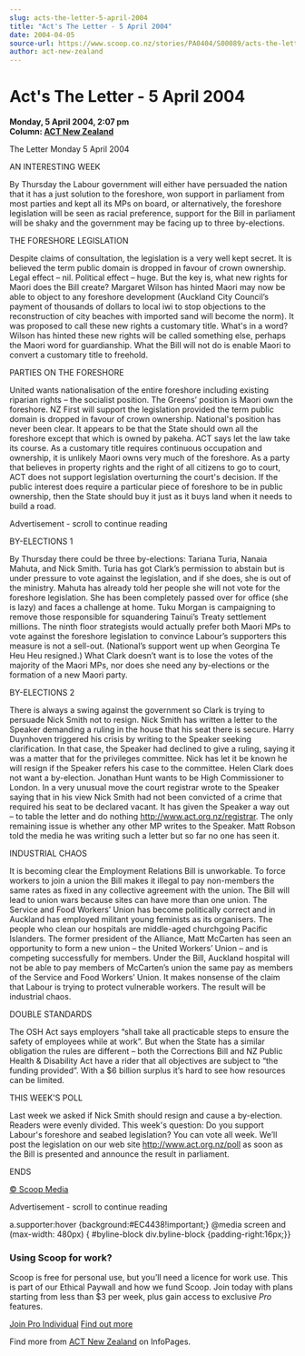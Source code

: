 ```yaml
---
slug: acts-the-letter-5-april-2004
title: "Act's The Letter - 5 April 2004"
date: 2004-04-05
source-url: https://www.scoop.co.nz/stories/PA0404/S00089/acts-the-letter-5-april-2004.htm
author: act-new-zealand
---
```

Act's The Letter - 5 April 2004
===============================

**Monday, 5 April 2004, 2:07 pm**  
**Column: [ACT New Zealand](https://info.scoop.co.nz/ACT_New_Zealand)**

The Letter Monday 5 April 2004

AN INTERESTING WEEK

By Thursday the Labour government will either have persuaded the nation that it has a just solution to the foreshore, won support in parliament from most parties and kept all its MPs on board, or alternatively, the foreshore legislation will be seen as racial preference, support for the Bill in parliament will be shaky and the government may be facing up to three by-elections.

THE FORESHORE LEGISLATION

Despite claims of consultation, the legislation is a very well kept secret. It is believed the term public domain is dropped in favour of crown ownership. Legal effect – nil. Political effect – huge. But the key is, what new rights for Maori does the Bill create? Margaret Wilson has hinted Maori may now be able to object to any foreshore development (Auckland City Council’s payment of thousands of dollars to local iwi to stop objections to the reconstruction of city beaches with imported sand will become the norm). It was proposed to call these new rights a customary title. What's in a word? Wilson has hinted these new rights will be called something else, perhaps the Maori word for guardianship. What the Bill will not do is enable Maori to convert a customary title to freehold.

PARTIES ON THE FORESHORE

United wants nationalisation of the entire foreshore including existing riparian rights – the socialist position. The Greens’ position is Maori own the foreshore. NZ First will support the legislation provided the term public domain is dropped in favour of crown ownership. National's position has never been clear. It appears to be that the State should own all the foreshore except that which is owned by pakeha. ACT says let the law take its course. As a customary title requires continuous occupation and ownership, it is unlikely Maori owns very much of the foreshore. As a party that believes in property rights and the right of all citizens to go to court, ACT does not support legislation overturning the court's decision. If the public interest does require a particular piece of foreshore to be in public ownership, then the State should buy it just as it buys land when it needs to build a road.

Advertisement - scroll to continue reading





BY-ELECTIONS 1

By Thursday there could be three by-elections: Tariana Turia, Nanaia Mahuta, and Nick Smith. Turia has got Clark’s permission to abstain but is under pressure to vote against the legislation, and if she does, she is out of the ministry. Mahuta has already told her people she will not vote for the foreshore legislation. She has been completely passed over for office (she is lazy) and faces a challenge at home. Tuku Morgan is campaigning to remove those responsible for squandering Tainui’s Treaty settlement millions. The ninth floor strategists would actually prefer both Maori MPs to vote against the foreshore legislation to convince Labour’s supporters this measure is not a sell-out. (National’s support went up when Georgina Te Heu Heu resigned.) What Clark doesn’t want is to lose the votes of the majority of the Maori MPs, nor does she need any by-elections or the formation of a new Maori party.

BY-ELECTIONS 2

There is always a swing against the government so Clark is trying to persuade Nick Smith not to resign. Nick Smith has written a letter to the Speaker demanding a ruling in the house that his seat there is secure. Harry Duynhoven triggered his crisis by writing to the Speaker seeking clarification. In that case, the Speaker had declined to give a ruling, saying it was a matter that for the privileges committee. Nick has let it be known he will resign if the Speaker refers his case to the committee. Helen Clark does not want a by-election. Jonathan Hunt wants to be High Commissioner to London. In a very unusual move the court registrar wrote to the Speaker saying that in his view Nick Smith had not been convicted of a crime that required his seat to be declared vacant. It has given the Speaker a way out – to table the letter and do nothing http://www.act.org.nz/registrar. The only remaining issue is whether any other MP writes to the Speaker. Matt Robson told the media he was writing such a letter but so far no one has seen it.

INDUSTRIAL CHAOS

It is becoming clear the Employment Relations Bill is unworkable. To force workers to join a union the Bill makes it illegal to pay non-members the same rates as fixed in any collective agreement with the union. The Bill will lead to union wars because sites can have more than one union. The Service and Food Workers’ Union has become politically correct and in Auckland has employed militant young feminists as its organisers. The people who clean our hospitals are middle-aged churchgoing Pacific Islanders. The former president of the Alliance, Matt McCarten has seen an opportunity to form a new union – the United Workers’ Union – and is competing successfully for members. Under the Bill, Auckland hospital will not be able to pay members of McCarten’s union the same pay as members of the Service and Food Workers’ Union. It makes nonsense of the claim that Labour is trying to protect vulnerable workers. The result will be industrial chaos.

DOUBLE STANDARDS

The OSH Act says employers “shall take all practicable steps to ensure the safety of employees while at work”. But when the State has a similar obligation the rules are different – both the Corrections Bill and NZ Public Health & Disability Act have a rider that all objectives are subject to “the funding provided”. With a $6 billion surplus it’s hard to see how resources can be limited.

THIS WEEK'S POLL

Last week we asked if Nick Smith should resign and cause a by-election. Readers were evenly divided. This week's question: Do you support Labour's foreshore and seabed legislation? You can vote all week. We’ll post the legislation on our web site http://www.act.org.nz/poll as soon as the Bill is presented and announce the result in parliament.

ENDS

[© Scoop Media](http://www.scoop.co.nz/about/terms.html)  

Advertisement - scroll to continue reading



a.supporter:hover {background:#EC4438!important;} @media screen and (max-width: 480px) { #byline-block div.byline-block {padding-right:16px;}}

### Using Scoop for work?

Scoop is free for personal use, but you’ll need a licence for work use. This is part of our Ethical Paywall and how we fund Scoop. Join today with plans starting from less than $3 per week, plus gain access to exclusive _Pro_ features.  
  
[Join Pro Individual](https://pro.scoop.co.nz/Individual/?from=ProIn24) [Find out more](https://pro.scoop.co.nz/using-scoop-for-work/?from=ProIn24)

Find more from [ACT New Zealand](https://info.scoop.co.nz/ACT_New_Zealand) on InfoPages.